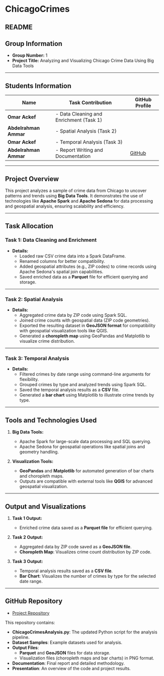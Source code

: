 # ChicagoCrimes
## README

## Group Information
- **Group Number:** 1
- **Project Title:** Analyzing and Visualizing Chicago Crime Data Using Big Data Tools

---

## Students Information

| Name                   | Task Contribution                        | GitHub Profile |
|------------------------|------------------------------------------|----------------|
| **Omar Ackef**         | - Data Cleaning and Enrichment (Task 1)  |
| **Abdelrahman Ammar**  | - Spatial Analysis (Task 2)              |
| **Omar Ackef**         | - Temporal Analysis (Task 3)             |
| **Abdelrahman Ammar**  | - Report Writing and Documentation       | [GitHub](https://github.com/abdelrahman-ammar1/ChicagoCrimes/tree/main) |

---

## Project Overview

This project analyzes a sample of crime data from Chicago to uncover patterns and trends using **Big Data Tools**. It demonstrates the use of technologies like **Apache Spark** and **Apache Sedona** for data processing and geospatial analysis, ensuring scalability and efficiency.

---

## Task Allocation

### Task 1: Data Cleaning and Enrichment
- **Details:**
  - Loaded raw CSV crime data into a Spark DataFrame.
  - Renamed columns for better compatibility.
  - Added geospatial attributes (e.g., ZIP codes) to crime records using Apache Sedona's spatial join capabilities.
  - Saved enriched data as a **Parquet** file for efficient querying and storage.

---

### Task 2: Spatial Analysis
- **Details:**
  - Aggregated crime data by ZIP code using Spark SQL.
  - Joined crime counts with geospatial data (ZIP code geometries).
  - Exported the resulting dataset in **GeoJSON format** for compatibility with geospatial visualization tools like QGIS.
  - Generated a **choropleth map** using GeoPandas and Matplotlib to visualize crime distribution.

---

### Task 3: Temporal Analysis
- **Details:**
  - Filtered crimes by date range using command-line arguments for flexibility.
  - Grouped crimes by type and analyzed trends using Spark SQL.
  - Saved the temporal analysis results as a **CSV** file.
  - Generated a **bar chart** using Matplotlib to illustrate crime trends by type.

---

## Tools and Technologies Used

1. **Big Data Tools:**
   - Apache Spark for large-scale data processing and SQL querying.
   - Apache Sedona for geospatial operations like spatial joins and geometry handling.

2. **Visualization Tools:**
   - **GeoPandas** and **Matplotlib** for automated generation of bar charts and choropleth maps.
   - Outputs are compatible with external tools like **QGIS** for advanced geospatial visualization.

---

## Output and Visualizations

1. **Task 1 Output:**
   - Enriched crime data saved as a **Parquet file** for efficient querying.

2. **Task 2 Output:**
   - Aggregated data by ZIP code saved as a **GeoJSON file**.
   - **Choropleth Map**: Visualizes crime count distribution by ZIP code.

3. **Task 3 Output:**
   - Temporal analysis results saved as a **CSV file**.
   - **Bar Chart**: Visualizes the number of crimes by type for the selected date range.

---

## GitHub Repository

- [Project Repository](https://github.com/abdelrahman-ammar1/ChicagoCrimes/tree/main)

This repository contains:
- **ChicagoCrimesAnalysis.py**: The updated Python script for the analysis pipeline.
- **Dataset Samples**: Example datasets used for analysis.
- **Output Files**:
  - **Parquet** and **GeoJSON** files for data storage.
  - Visualization files (choropleth maps and bar charts) in PNG format.
- **Documentation**: Final report and detailed methodology.
- **Presentation**: An overview of the code and project results.

